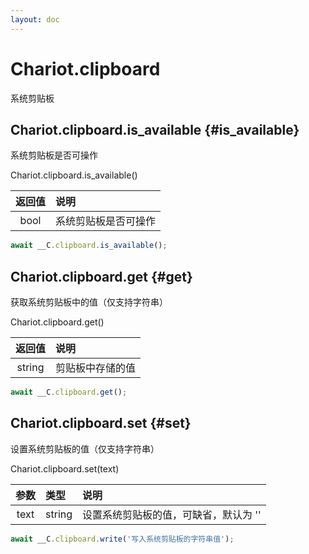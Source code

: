 ```yaml
---
layout: doc
---
```


# Chariot.clipboard

系统剪贴板

## Chariot.clipboard.is_available {#is_available}

系统剪贴板是否可操作

Chariot.clipboard.is_available()

| 返回值  | 说明         |
|:----:|:-----------|
| bool | 系统剪贴板是否可操作 |

```javascript
await __C.clipboard.is_available();
```

## Chariot.clipboard.get {#get}

获取系统剪贴板中的值（仅支持字符串）

Chariot.clipboard.get()

|  返回值   | 说明       |
|:------:|:---------|
| string | 剪贴板中存储的值 |

```javascript
await __C.clipboard.get();
```

## Chariot.clipboard.set {#set}

设置系统剪贴板的值（仅支持字符串）

Chariot.clipboard.set(text)

|  参数  | 类型     | 说明                   |
|:----:|:-------|:---------------------|
| text | string | 设置系统剪贴板的值，可缺省，默认为 '' | 

```javascript
await __C.clipboard.write('写入系统剪贴板的字符串值');
```
